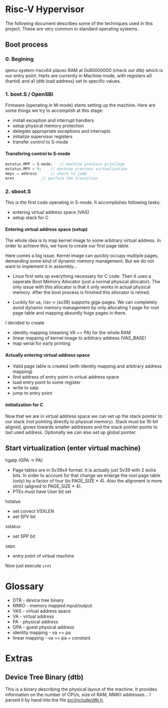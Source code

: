 # Risc-V Hypervisor

The following document describes some of the techniques used in this project.
These are very common in standard operating systems.


## Boot process

### 0. Begining
qemu-system-riscv64 places RAM at 0x80000000 (check out dtb) which is our
entry point. Harts are currently in Machine mode, with registers a0
(hartid) and a1 (dtb load address) set to specific values.

### 1. boot.S / OpenSBI

Firmware (operating in M-mode) starts setting up the machine. Here are
some things we try to accomplish at this stage:

- install exception and interrupt handlers
- setup physical memory protection
- delegate appropriate exceptions and interrupts
- initialize supervisor registers
- transfer control to S-mode

#### Transfering control to S-mode

```c
mstatus.MPP = S-mode;	// machine previous privilege
mstatus.MPV = 0;	// machine previous virtualization
mepc = address		// where to jump
mret			// perform the transition
```

### 2. sboot.S

This is the first code operating in S-mode. It accomplishes following tasks:
- entering virtual address space (VAS)
- setup stack for C

#### Entering virtual address space (setup)

The whole idea is to map kernel image to some arbitrary virtual address. In order
to achieve this, we have to create our first page table.

Here comes a big issue. Kernel image can quickly occupy multiple pages,
demanding some kind of dynamic memory management. But we do not want to implement
it in assembly...

- Linux first sets up everything necessary for C code. Then it uses a seperate
Boot Memory Allocator (just a normal physical allocator). The only issue with
this allocator is that it only works in actual physical memory. After the boot
process is finished this allocator is retired.

- Luckily for us, risc-v (sv39) supports giga-pages. We can completely
avoid dynamic memory management by only allocating 1 page for root page
table and mapping absurdly huge pages in there.

I decided to create
- identity mapping (meaning VA == PA) for the whole RAM
- linear mapping of kernel image to arbitrary address (VAS_BASE)
- map serial for early printing

#### Actually entering virtual address space

- Valid page table is created (with identity mapping and arbitrary address mapping)
- find address of entry point in virtual address space
- load entry point to some register
- write to satp
- jump to entry point

#### initialization for C

Now that we are in virtual address space we can set up the stack pointer to
our stack (not pointing directly to physical memory). Stack must be 16-bit
aligned, grows towards smaller addresses and the stack pointer points to
last used address. Optionally we can also set up global pointer.


## Start virtualization (enter virtual machine)

hgatp (GPA -> PA)
- Page tables are in Sv39x4 format. It is actually just Sv39 with 2 extra bits.
In order to account for that change we enlarge the root page table (only) by
a factor of four (to PAGE_SIZE * 4). Also the alignment is more strict (aligned
to PAGE_SIZE * 4).
- PTEs must have User bit set

hstatus
- set correct VSXLEN
- set SPV bit

sstatus
- set SPP bit

sepc
- entry point of virtual machine

Now just execute `sret`


# Glossary

- DTB - device tree binary
- MMIO - memory mapped input/output
- VAS - virtual address space
- VA - virtual address
- PA - physical address
- GPA - guest physical address
- identity mapping - va == pa
- linear mapping - va == pa + constant

# Extras

## Device Tree Binary (dtb)

This is a binary describing the physical layout of the machine. It
provides information on the number of CPUs, size of RAM, MMIO
addresses... I parsed it by hand into the file
[src/include/dtb.h](src/include/dtb.h).
